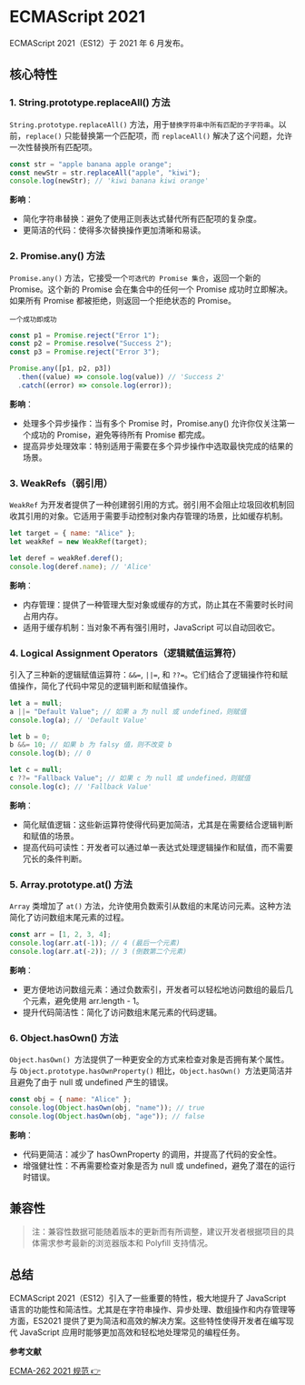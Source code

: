 # ECMAScript 2021

ECMAScript 2021（ES12）于 2021 年 6 月发布。

## 核心特性

### 1. String.prototype.replaceAll() 方法

`String.prototype.replaceAll()` 方法，用于`替换字符串中所有匹配的子字符串`。以前，`replace()` 只能替换第一个匹配项，而 `replaceAll()` 解决了这个问题，允许一次性替换所有匹配项。

```javascript
const str = "apple banana apple orange";
const newStr = str.replaceAll("apple", "kiwi");
console.log(newStr); // 'kiwi banana kiwi orange'
```

**影响**：

- 简化字符串替换：避免了使用正则表达式替代所有匹配项的复杂度。
- 更简洁的代码：使得多次替换操作更加清晰和易读。

### 2. Promise.any() 方法

`Promise.any()` 方法，它接受一个`可迭代的 Promise 集合`，返回一个新的 Promise。这个新的 Promise 会在集合中的任何一个 Promise 成功时立即解决。如果所有 Promise 都被拒绝，则返回一个拒绝状态的 Promise。

`一个成功即成功`

```javascript
const p1 = Promise.reject("Error 1");
const p2 = Promise.resolve("Success 2");
const p3 = Promise.reject("Error 3");

Promise.any([p1, p2, p3])
  .then((value) => console.log(value)) // 'Success 2'
  .catch((error) => console.log(error));
```

**影响**：

- 处理多个异步操作：当有多个 Promise 时，Promise.any() 允许你仅关注第一个成功的 Promise，避免等待所有 Promise 都完成。
- 提高异步处理效率：特别适用于需要在多个异步操作中选取最快完成的结果的场景。

### 3. WeakRefs（弱引用）

`WeakRef` 为开发者提供了一种创建弱引用的方式。弱引用不会阻止垃圾回收机制回收其引用的对象。它适用于需要手动控制对象内存管理的场景，比如缓存机制。

```javascript
let target = { name: "Alice" };
let weakRef = new WeakRef(target);

let deref = weakRef.deref();
console.log(deref.name); // 'Alice'
```

**影响**：

- 内存管理：提供了一种管理大型对象或缓存的方式，防止其在不需要时长时间占用内存。
- 适用于缓存机制：当对象不再有强引用时，JavaScript 可以自动回收它。

### 4. Logical Assignment Operators（逻辑赋值运算符）

引入了三种新的逻辑赋值运算符：`&&=`, `||=`, 和 `??=`。它们结合了逻辑操作符和赋值操作，简化了代码中常见的逻辑判断和赋值操作。

```javascript
let a = null;
a ||= "Default Value"; // 如果 a 为 null 或 undefined，则赋值
console.log(a); // 'Default Value'

let b = 0;
b &&= 10; // 如果 b 为 falsy 值，则不改变 b
console.log(b); // 0

let c = null;
c ??= "Fallback Value"; // 如果 c 为 null 或 undefined，则赋值
console.log(c); // 'Fallback Value'
```

**影响**：

- 简化赋值逻辑：这些新运算符使得代码更加简洁，尤其是在需要结合逻辑判断和赋值的场景。
- 提高代码可读性：开发者可以通过单一表达式处理逻辑操作和赋值，而不需要冗长的条件判断。

### 5. Array.prototype.at() 方法

`Array` 类增加了 `at()` 方法，允许使用负数索引从数组的末尾访问元素。这种方法简化了访问数组末尾元素的过程。

```javascript
const arr = [1, 2, 3, 4];
console.log(arr.at(-1)); // 4 (最后一个元素)
console.log(arr.at(-2)); // 3 (倒数第二个元素)
```

**影响**：

- 更方便地访问数组元素：通过负数索引，开发者可以轻松地访问数组的最后几个元素，避免使用 arr.length - 1。
- 提升代码简洁性：简化了访问数组末尾元素的代码逻辑。

### 6. Object.hasOwn() 方法

`Object.hasOwn() `方法提供了一种更安全的方式来检查对象是否拥有某个属性。与 `Object.prototype.hasOwnProperty()` 相比，`Object.hasOwn() `方法更简洁并且避免了由于 null 或 undefined 产生的错误。

```javascript
const obj = { name: "Alice" };
console.log(Object.hasOwn(obj, "name")); // true
console.log(Object.hasOwn(obj, "age")); // false
```

**影响**：

- 代码更简洁：减少了 hasOwnProperty 的调用，并提高了代码的安全性。
- 增强健壮性：不再需要检查对象是否为 null 或 undefined，避免了潜在的运行时错误。

## 兼容性

<BrowserCard  cv="91+" fv="89+" sv="14.0+" ev="91+" nv="16.0+" />

<!--
| Chrome | Firefox | Safari | Edge | Node.js |
| :----: | :-----: | :----: | :--: | :-----: |
|  91+   |   89+   | 14.0+  | 91+  |  16.0+  |
-->

> 注：兼容性数据可能随着版本的更新而有所调整，建议开发者根据项目的具体需求参考最新的浏览器版本和 Polyfill 支持情况。

## 总结

ECMAScript 2021（ES12）引入了一些重要的特性，极大地提升了 JavaScript 语言的功能性和简洁性。尤其是在字符串操作、异步处理、数组操作和内存管理等方面，ES2021 提供了更为简洁和高效的解决方案。这些特性使得开发者在编写现代 JavaScript 应用时能够更加高效和轻松地处理常见的编程任务。

**参考文献**

[ECMA-262 2021 规范 👉](https://tc39.es/ecma262/2021/)
